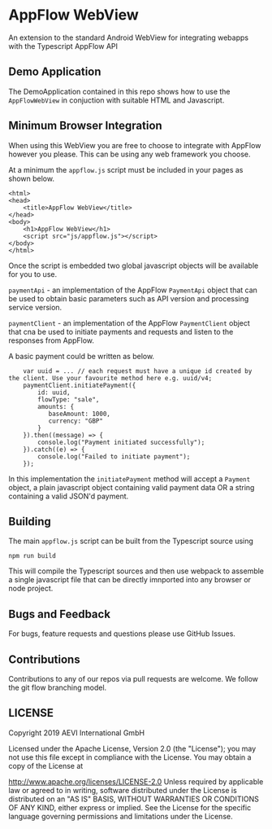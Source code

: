 # AppFlow WebView
An extension to the standard Android WebView for integrating webapps with the Typescript AppFlow API

## Demo Application

The DemoApplication contained in this repo shows how to use the `AppFlowWebView` in conjuction with suitable HTML and Javascript.

## Minimum Browser Integration

When using this WebView you are free to choose to integrate with AppFlow however you please. This can be using any web framework you choose.

At a minimum the `appflow.js` script must be included in your pages as shown below.

```
<html>
<head>
    <title>AppFlow WebView</title>
</head>
<body>
    <h1>AppFlow WebView</h1>
    <script src="js/appflow.js"></script>
</body>
</html>

```

Once the script is embedded two global javascript objects will be available for you to use.

`paymentApi` - an implementation of the AppFlow `PaymentApi` object that can be used to obtain basic parameters such as API version and processing service version.

`paymentClient` - an implementation of the AppFlow `PaymentClient` object that cna be used to initiate payments and requests and listen to the responses from AppFlow.

A basic payment could be written as below.

```
    var uuid = ... // each request must have a unique id created by the client. Use your favourite method here e.g. uuid/v4;
    paymentClient.initiatePayment({
        id: uuid,
        flowType: "sale",
        amounts: {
           baseAmount: 1000,
           currency: "GBP"
        }
    }).then((message) => {
        console.log("Payment initiated successfully");
    }).catch((e) => {
        console.log("Failed to initiate payment");
    });

```

In this implementation the `initiatePayment` method will accept a `Payment` object, a plain javascript object containing valid payment data OR a string containing a valid JSON'd payment.

## Building

The main `appflow.js` script can be built from the Typescript source using

```
npm run build
```

This will compile the Typescript sources and then use webpack to assemble a single javascript file that can be directly imnported into any browser or node project.

## Bugs and Feedback
For bugs, feature requests and questions please use GitHub Issues.

## Contributions
Contributions to any of our repos via pull requests are welcome. We follow the git flow branching model.

## LICENSE
Copyright 2019 AEVI International GmbH

Licensed under the Apache License, Version 2.0 (the "License"); you may not use this file except in compliance with the License. You may obtain a copy of the License at

http://www.apache.org/licenses/LICENSE-2.0
Unless required by applicable law or agreed to in writing, software distributed under the License is distributed on an "AS IS" BASIS, WITHOUT WARRANTIES OR CONDITIONS OF ANY KIND, either express or implied. See the License for the specific language governing permissions and limitations under the License.